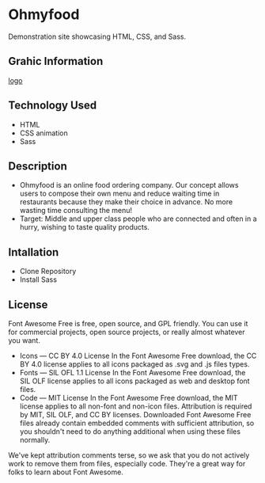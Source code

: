 # Ohmyfood

Demonstration site showcasing HTML, CSS, and Sass.

## Grahic Information
[logo](/images/logo/ohmyfood.png)

## Technology Used

* HTML
* CSS animation
* Sass

## Description

* Ohmyfood is an online food ordering company. Our concept allows users to compose their
own menu and reduce waiting time in restaurants because they make their choice in
advance. No more wasting time consulting the menu!
* Target:
Middle and upper class people who are connected and often in a hurry, wishing to taste
quality products.

## Intallation

* Clone Repository
* Install Sass

## License 

Font Awesome Free is free, open source, and GPL friendly. You can use it for commercial projects, open source projects, or really almost whatever you want.

* Icons — CC BY 4.0 License
In the Font Awesome Free download, the CC BY 4.0 license applies to all icons packaged as .svg and .js files types.
* Fonts — SIL OFL 1.1 License
In the Font Awesome Free download, the SIL OLF license applies to all icons packaged as web and desktop font files.
* Code — MIT License
In the Font Awesome Free download, the MIT license applies to all non-font and non-icon files.
Attribution is required by MIT, SIL OLF, and CC BY licenses. Downloaded Font Awesome Free files already contain embedded comments with sufficient attribution, so you shouldn't need to do anything additional when using these files normally.

We've kept attribution comments terse, so we ask that you do not actively work to remove them from files, especially code. They're a great way for folks to learn about Font Awesome.